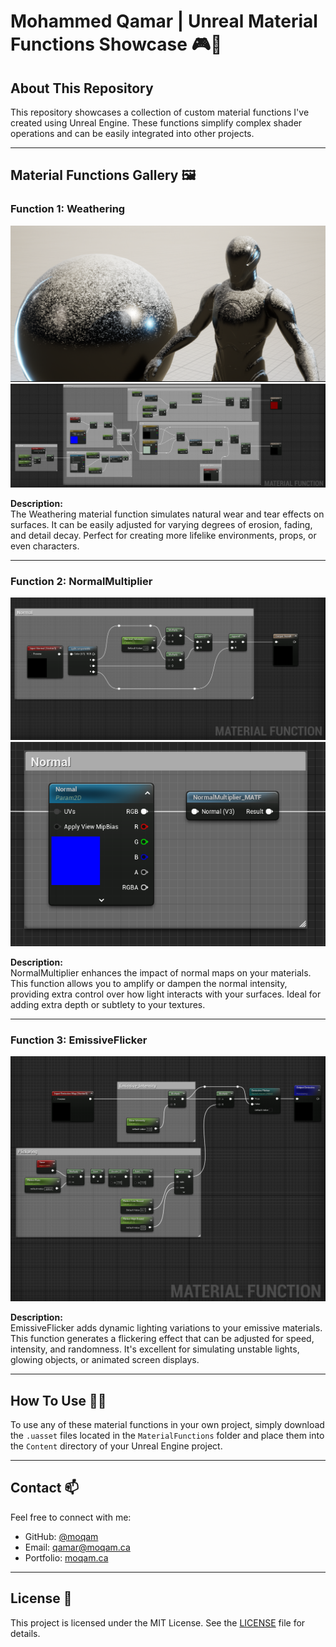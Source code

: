 # Mohammed Qamar | Unreal Material Functions Showcase 🎮🎨

## About This Repository

This repository showcases a collection of custom material functions I've created using Unreal Engine. These functions simplify complex shader operations and can be easily integrated into other projects.

---

## Material Functions Gallery 🖼️

### Function 1: Weathering
![Weathering Showcase](images/mohammedqamar_materialfunction_weathering_A.png)
![Weathering Function](images/mohammedqamar_materialfunction_weathering_B.png)

**Description:**  
The Weathering material function simulates natural wear and tear effects on surfaces. It can be easily adjusted for varying degrees of erosion, fading, and detail decay. Perfect for creating more lifelike environments, props, or even characters.

---

### Function 2: NormalMultiplier
![Normal Multiplier Function](images/mohammedqamar_materialfunction_normalMultiplier_A.png)
![Normal Multiplier Use Case](images/mohammedqamar_materialfunction_normalMultiplier_B.png)

**Description:**  
NormalMultiplier enhances the impact of normal maps on your materials. This function allows you to amplify or dampen the normal intensity, providing extra control over how light interacts with your surfaces. Ideal for adding extra depth or subtlety to your textures.

---

### Function 3: EmissiveFlicker
![Emissive Flicker Function](images/mohammedqamar_materialfunction_emissiveflicker_A.png)

**Description:**  
EmissiveFlicker adds dynamic lighting variations to your emissive materials. This function generates a flickering effect that can be adjusted for speed, intensity, and randomness. It's excellent for simulating unstable lights, glowing objects, or animated screen displays.

---

## How To Use 👨‍💻

To use any of these material functions in your own project, simply download the `.uasset` files located in the `MaterialFunctions` folder and place them into the `Content` directory of your Unreal Engine project.

---

## Contact 📫

Feel free to connect with me:

- GitHub: [@moqam](https://github.com/moqam)
- Email: qamar@moqam.ca
- Portfolio: [moqam.ca](https://moqam.ca)

---

## License 📝

This project is licensed under the MIT License. See the [LICENSE](LICENSE.md) file for details.
